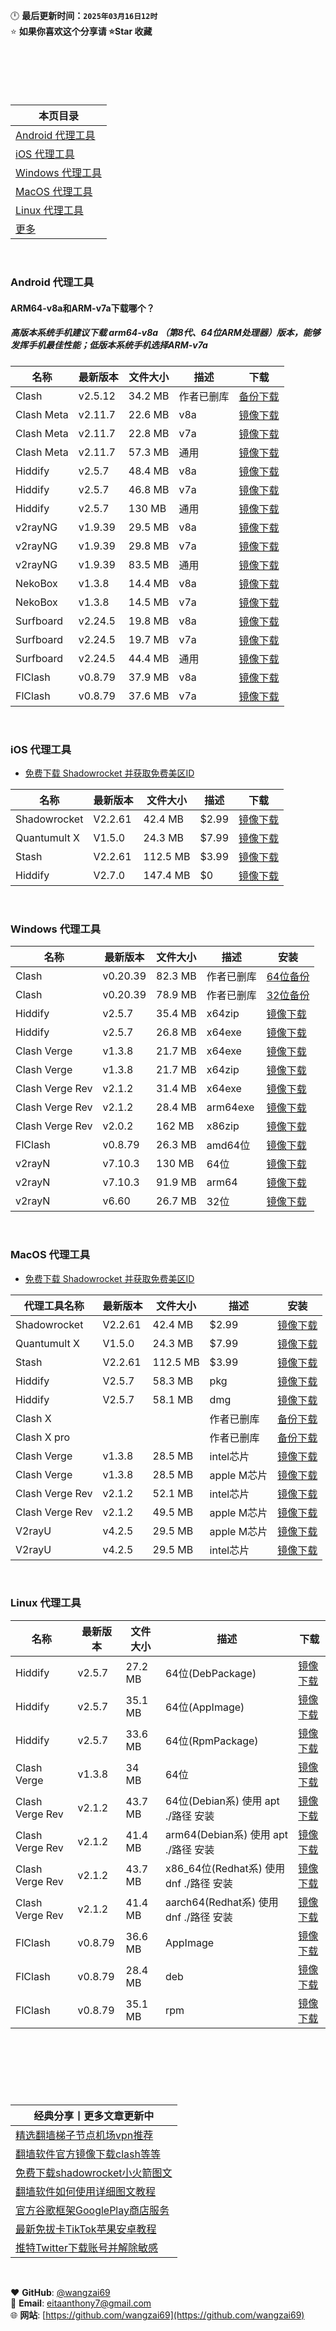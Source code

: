 🕛 **最后更新时间：`2025年03月16日12时`**  
⭐ **如果你喜欢这个分享请 ⭐Star 收藏** 

<br>

#

<br>

| 本页目录 | 
|------|
|[ Android 代理工具](#Android-代理工具)  |
|[ iOS 代理工具](#iOS-代理工具)          |
|[ Windows 代理工具](#Windows-代理工具)|
|[ MacOS 代理工具](#MacOS-代理工具)|
|[ Linux 代理工具](#Linux-代理工具)|
|[ 更多 ](#经典分享)|
  
<br>

### Android 代理工具
#### ARM64-v8a和ARM-v7a下载哪个？
##### 高版本系统手机建议下载 arm64-v8a （第8代、64位ARM处理器）版本，能够发挥手机最佳性能；低版本系统手机选择ARM-v7a
| 名称        | 最新版本  | 文件大小  | 描述      | 下载      |
|-------------|-----------|-----------|-----------|-----------|
| Clash       | v2.5.12   | 34.2 MB   |作者已删库  | [备份下载](https://dl.haojichang.com/apps/clash_for_android/cfa-2.5.12-premium-universal-release.apk) |
| Clash Meta  | v2.11.7   | 22.6 MB   |v8a        | [镜像下载](https://github.com/MetaCubeX/ClashMetaForAndroid/releases/download/v2.11.7/cmfa-2.11.7-meta-arm64-v8a-release.apk) |
| Clash Meta  | v2.11.7   | 22.8 MB   |v7a        | [镜像下载](https://github.com/MetaCubeX/ClashMetaForAndroid/releases/download/v2.11.1/cmfa-2.11.1-meta-armeabi-v7a-release.apk) |
| Clash Meta  | v2.11.7   | 57.3 MB   |通用       | [镜像下载](https://github.com/MetaCubeX/ClashMetaForAndroid/releases/download/v2.11.7/cmfa-2.11.7-meta-universal-release.apk) |
| Hiddify     | v2.5.7    | 48.4 MB   |v8a        | [镜像下载](https://github.com/hiddify/hiddify-app/releases/download/v2.5.7/Hiddify-Android-arm64.apk) |
| Hiddify     | v2.5.7    | 46.8 MB   |v7a        | [镜像下载](https://github.com/hiddify/hiddify-app/releases/download/v2.5.7/Hiddify-Android-arm7.apk) |
| Hiddify     | v2.5.7    | 130 MB    |通用       | [镜像下载](https://github.com/hiddify/hiddify-app/releases/download/v2.5.7/Hiddify-Android-universal.apk) |
| v2rayNG     | v1.9.39   | 29.5 MB   |v8a        | [镜像下载](https://github.com/2dust/v2rayNG/releases/download/1.9.39/v2rayNG_1.9.39_arm64-v8a.apk) |
| v2rayNG     | v1.9.39   | 29.8 MB   |v7a        | [镜像下载](https://github.com/2dust/v2rayNG/releases/download/1.9.39/v2rayNG_1.9.39_armeabi-v7a.apk) |
| v2rayNG     | v1.9.39   | 83.5 MB   |通用       | [镜像下载](https://github.com/2dust/v2rayNG/releases/download/1.9.39/v2rayNG_1.9.39_universal.apk) |
| NekoBox     | v1.3.8    | 14.4 MB   |v8a        | [镜像下载](https://github.com/MatsuriDayo/NekoBoxForAndroid/releases/download/1.3.8/NekoBox-1.3.8-arm64-v8a.apk) |
| NekoBox     | v1.3.8    | 14.5 MB   |v7a        | [镜像下载](https://github.com/MatsuriDayo/NekoBoxForAndroid/releases/download/1.3.8/NekoBox-1.3.8-armeabi-v7a.apk) |
| Surfboard   | v2.24.5   | 19.8 MB   |v8a        | [镜像下载](https://github.com/getsurfboard/surfboard/releases/download/2.24.5/mobile-arm64-v8a-release.apk) |
| Surfboard   | v2.24.5   | 19.7 MB   |v7a        | [镜像下载](https://github.com/getsurfboard/surfboard/releases/download/2.24.5/mobile-armeabi-v7a-release.apk) |
| Surfboard   | v2.24.5   | 44.4 MB   |通用    | [镜像下载](https://github.com/getsurfboard/surfboard/releases/download/2.24.5/mobile-universal-release.apk) |
| FlClash     | v0.8.79   | 37.9 MB   |v8a        | [镜像下载](https://github.com/chen08209/FlClash/releases/download/v0.8.79/FlClash-0.8.79-android-arm64-v8a.apk) |
| FlClash     | v0.8.79   | 37.6 MB   |v7a        | [镜像下载](https://github.com/chen08209/FlClash/releases/download/v0.8.79/FlClash-0.8.79-android-armeabi-v7a.apk) |

<br>

### iOS 代理工具

- [免费下载 Shadowrocket 并获取免费美区ID](https://github.com/wangzai69/shadowrocket)

| 名称        | 最新版本  | 文件大小  | 描述      | 下载      |
|-------------|-----------|-----------|-----------|-----------|
| Shadowrocket |   V2.2.61 |  42.4 MB | $2.99    | [镜像下载](https://apps.apple.com/us/app/shadowrocket/id932747118) |
| Quantumult X |   V1.5.0  |  24.3 MB |$7.99     | [镜像下载](https://apps.apple.com/us/app/quantumult-x/id1443988620) |
| Stash        |   V2.2.61 | 112.5 MB | $3.99    | [镜像下载](https://apps.apple.com/us/app/stash-rule-based-proxy/id1596063349) |
| Hiddify      |   V2.7.0 | 147.4 MB  | $0    | [镜像下载](https://apps.apple.com/us/app/stash-rule-based-proxy/id1596063349) |

<br>

### Windows 代理工具
| 名称           | 最新版本  | 文件大小  | 描述 | 安装       |
|----------------|-----------|-----------|------|-------------|
| Clash          | v0.20.39  |  82.3 MB  |作者已删库| [64位备份](https://dl.haojichang.com/apps/clash_for_windows/Clash.for.Windows.Setup.0.20.39.arm64.exe) |
| Clash          | v0.20.39  |  78.9 MB  |作者已删库| [32位备份](https://dl.haojichang.com/apps/clash_for_windows/Clash.for.Windows.Setup.0.20.39.ia32.exe) |
| Hiddify     | v2.5.7    | 35.4 MB   |x64zip        | [镜像下载](https://github.com/hiddify/hiddify-app/releases/download/v2.5.7/Hiddify-Windows-Portable-x64.zip) |
| Hiddify     | v2.5.7    | 26.8 MB   |x64exe        | [镜像下载](https://github.com/hiddify/hiddify-app/releases/download/v2.5.7/Hiddify-Windows-Setup-x64.exe) |
| Clash Verge    | v1.3.8    |  21.7 MB  | x64exe | [镜像下载](https://github.com/zzzgydi/clash-verge/releases/download/v1.3.8/Clash.Verge_1.3.8_x64-setup.exe) |
| Clash Verge    | v1.3.8    |  21.7 MB  | x64zip | [镜像下载](https://github.com/zzzgydi/clash-verge/releases/download/v1.3.8/Clash.Verge_1.3.8_x64-setup.nsis.zip) |
| Clash Verge Rev| v2.1.2    |  31.4 MB  | x64exe | [镜像下载](https://github.com/clash-verge-rev/clash-verge-rev/releases/download/v2.1.2/Clash.Verge_2.1.2_x64-setup.exe) |
| Clash Verge Rev| v2.1.2    |  28.4 MB  | arm64exe | [镜像下载](https://github.com/clash-verge-rev/clash-verge-rev/releases/download/v2.1.2/Clash.Verge_2.1.2_arm64-setup.exe) |
| Clash Verge Rev| v2.0.2    |  162 MB  | x86zip | [镜像下载](https://github.com/clash-verge-rev/clash-verge-rev/releases/download/v2.0.2/Clash.Verge_2.0.2_x86_fixed_webview2-setup.nsis.zip) |
| FlClash        | v0.8.79   |  26.3 MB  | amd64位| [镜像下载](https://github.com/chen08209/FlClash/releases/download/v0.8.79/FlClash-0.8.79-windows-amd64-setup.exe) |
| v2rayN         | v7.10.3   |  130 MB   | 64位| [镜像下载](https://github.com/2dust/v2rayN/releases/download/7.10.3/v2rayN-windows-64-SelfContained.zip) |
| v2rayN         | v7.10.3   |  91.9 MB  | arm64 | [镜像下载](https://github.com/2dust/v2rayN/releases/download/7.10.3/v2rayN-windows-arm64-desktop.zip) |
| v2rayN         | v6.60     |  26.7 MB  | 32位 | [镜像下载](https://github.com/2dust/v2rayN/releases/download/6.60/v2rayN-32.zip) |

<br>

### MacOS 代理工具

- [免费下载 Shadowrocket 并获取免费美区ID](https://github.com/wangzai69/shadowrocket)

| 代理工具名称    | 最新版本  | 文件大小  | 描述  | 安装       |
|----------------|-----------|-----------|------|-------------|
| Shadowrocket |   V2.2.61 |  42.4 MB | $2.99    | [镜像下载](https://apps.apple.com/us/app/shadowrocket/id932747118) |
| Quantumult X |   V1.5.0  |  24.3 MB |$7.99     | [镜像下载](https://apps.apple.com/us/app/quantumult-x/id1443988620) |
| Stash        |   V2.2.61 | 112.5 MB | $3.99    | [镜像下载](https://apps.apple.com/us/app/stash-rule-based-proxy/id1596063349) |
| Hiddify      |   V2.5.7 | 58.3 MB  | pkg    | [镜像下载](https://github.com/hiddify/hiddify-app/releases/download/v2.5.7/Hiddify-MacOS-Installer.pkg) |
| Hiddify      |   V2.5.7 | 58.1 MB  | dmg    | [镜像下载](https://github.com/hiddify/hiddify-app/releases/download/v2.5.7/Hiddify-MacOS.dmg) |
| Clash X        |           |           |作者已删库               | [备份下载](https://dl.haojichang.com/apps/ClashX/ClashX.dmg)
| Clash X pro    |           |           |作者已删库               | [备份下载](https://1968040371-files.gitbook.io/~/files/v0/b/gitbook-x-prod.appspot.com/o/spaces%2F-McII1PI7zEfc9cNdkcd%2Fuploads%2F2Kqh94E1yyNTreiTlsxi%2FClashX.dmg.zip?alt=media&token=461ddecc-49fb-474f-a8ab-ecf71337d26f) |
| Clash Verge    |  v1.3.8   |  28.5 MB  |intel芯片          | [镜像下载](https://github.com/zzzgydi/clash-verge/releases/download/v1.3.8/Clash.Verge_1.3.8_x64.dmg) |
| Clash Verge    |  v1.3.8   |  28.5 MB  |apple M芯片        | [镜像下载](https://github.com/zzzgydi/clash-verge/releases/download/v1.3.8/Clash.Verge_1.3.8_aarch64.dmg) |
| Clash Verge Rev|  v2.1.2   |  52.1 MB  |intel芯片          | [镜像下载](https://github.com/clash-verge-rev/clash-verge-rev/releases/download/v2.1.2/Clash.Verge_2.1.2_x64.dmg) |
| Clash Verge Rev|  v2.1.2   |  49.5 MB  |apple M芯片        | [镜像下载](https://github.com/clash-verge-rev/clash-verge-rev/releases/download/v2.1.2/Clash.Verge_2.1.2_aarch64.dmg) |
| V2rayU         |  v4.2.5   |   29.5 MB |apple M芯片      | [镜像下载](https://github.com/yanue/V2rayU/releases/download/v4.2.5/V2rayU-arm64.dmg) |
| V2rayU         |  v4.2.5   |   29.5 MB |intel芯片      | [镜像下载](https://github.com/yanue/V2rayU/releases/download/v4.2.5/V2rayU-64.dmg) |
  
<br>

### Linux 代理工具
| 名称        | 最新版本  | 文件大小  | 描述      | 下载      |
|-------------|-----------|-----------|-----------|-----------|
| Hiddify     | v2.5.7    | 27.2 MB   |64位(DebPackage)        | [镜像下载](https://github.com/hiddify/hiddify-app/releases/download/v2.5.7/Hiddify-Debian-x64.deb) |
| Hiddify     | v2.5.7    | 35.1 MB   |64位(AppImage) | [镜像下载](https://github.com/hiddify/hiddify-app/releases/download/v2.5.7/Hiddify-Linux-x64.AppImage) |
| Hiddify     | v2.5.7    | 33.6 MB   |64位(RpmPackage)        | [镜像下载](https://github.com/hiddify/hiddify-next/releases/download/v2.5.7/Hiddify-rpm-x64.rpm) |
| Clash Verge       |v1.3.8|34 MB| 64位           | [镜像下载](https://github.com/zzzgydi/clash-verge/releases/download/v1.3.8/clash-verge_1.3.8_amd64.deb) |
| Clash Verge Rev   |v2.1.2|43.7 MB| 64位(Debian系) 使用 apt ./路径 安装 | [镜像下载](https://github.com/clash-verge-rev/clash-verge-rev/releases/download/v2.1.2/Clash.Verge_2.1.2_amd64.deb) |
| Clash Verge Rev   |v2.1.2|41.4 MB| arm64(Debian系) 使用 apt ./路径 安装  | [镜像下载](https://github.com/clash-verge-rev/clash-verge-rev/releases/download/v2.1.2/Clash.Verge_2.1.2_arm64.deb) |
| Clash Verge Rev   |v2.1.2|43.7 MB| x86_64位(Redhat系) 使用 dnf ./路径 安装| [镜像下载](https://github.com/clash-verge-rev/clash-verge-rev/releases/download/v2.1.2/Clash.Verge-2.1.2-1.x86_64.rpm) |
| Clash Verge Rev   |v2.1.2|41.4 MB| aarch64(Redhat系) 使用 dnf ./路径 安装| [镜像下载](https://github.com/clash-verge-rev/clash-verge-rev/releases/download/v2.1.2/Clash.Verge-2.1.2-1.aarch64.rpm) |
| FlClash   |v0.8.79|36.6 MB| AppImage   | [镜像下载](https://github.com/chen08209/FlClash/releases/download/v0.8.79/FlClash-0.8.79-linux-amd64.AppImage) |
| FlClash   |v0.8.79|28.4 MB| deb      | [镜像下载](https://github.com/chen08209/FlClash/releases/download/v0.8.79/FlClash-0.8.79-linux-amd64.deb) |
| FlClash   |v0.8.79|35.1 MB| rpm      | [镜像下载](https://github.com/chen08209/FlClash/releases/download/v0.8.79/FlClash-0.8.79-linux-amd64.rpm) |



<br>

#

<br><br>

| 经典分享丨更多文章更新中 | 
|------|
|[精选翻墙梯子节点机场vpn推荐](https://github.com/wangzai69/vpn)                |
|[翻墙软件官方镜像下载clash等等](https://github.com/wangzai69/app)              |
|[免费下载shadowrocket小火箭图文](https://github.com/wangzai69/shadowrocket)   |
|[翻墙软件如何使用详细图文教程](https://github.com/wangzai69/wiki)               |
|[官方谷歌框架GooglePlay商店服务](https://github.com/wangzai69/GooglePlay)      |
|[最新免拔卡TikTok苹果安卓教程](https://github.com/wangzai69/tiktok)             |
|[推特Twitter下载账号并解除敏感](https://github.com/wangzai69/Twitter)             |

<br>

❤️ **GitHub**: [@wangzai69](https://github.com/wangzai69)  
📧 **Email**: [eitaanthony7@gmail.com](mailto:eitaanthony7@gmail.com)  
🌐 **网站**: [https://github.com/wangzai69](https://github.com/wangzai69)  

<br>

